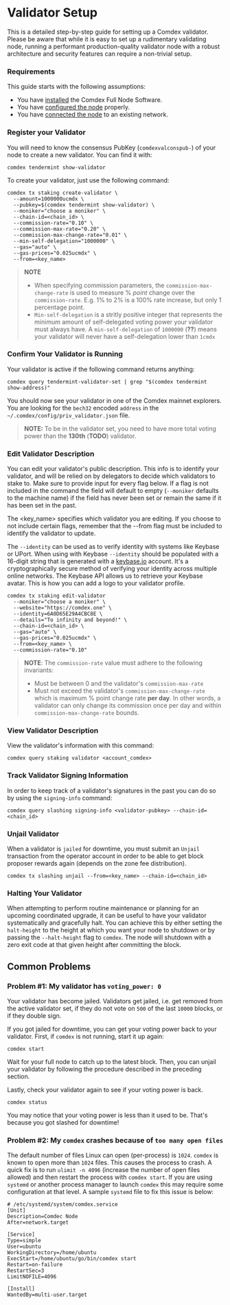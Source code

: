 # Validator Setup

This is a detailed step-by-step guide for setting up a Comdex validator. Please be aware that while it is easy to set up a rudimentary validating node, running a performant production-quality validator node with a robust architecture and security features can require a non-trivial setup.

### Requirements

This guide starts with the following assumptions:

- You have [installed](https://comdex-official.github.io/docs/Node_installation/) the Comdex Full Node Software.
- You have [configured the node](https://comdex-official.github.io/docs/Node_config/) properly.
- You have [connected the node](https://comdex-official.github.io/docs/Node_join-network/) to an existing network.

### Register your Validator

You will need to know the consensus PubKey (`comdexvalconspub-`) of your node to create a new validator. You can find it with:

```
comdex tendermint show-validator
```

To create your validator, just use the following command:

```
comdex tx staking create-validator \
  --amount=1000000ucmdx \
  --pubkey=$(comdex tendermint show-validator) \
  --moniker="choose a moniker" \
  --chain-id=<chain_id> \
  --commission-rate="0.10" \
  --commission-max-rate="0.20" \
  --commission-max-change-rate="0.01" \
  --min-self-delegation="1000000" \
  --gas="auto" \
  --gas-prices="0.025ucmdx" \
  --from=<key_name>
```

> **NOTE**
>
> * When specifying commission parameters, the `commission-max-change-rate` is used to measure % *point* change over the `commission-rate`. E.g. 1% to 2% is a 100% rate increase, but only 1 percentage point.
> * `Min-self-delegation` is a stritly positive integer that represents the minimum amount of self-delegated voting power your validator must always have. A `min-self-delegation` of `1000000` (**??**) means your validator will never have a self-delegation lower than `1cmdx`

### Confirm Your Validator is Running

Your validator is active if the following command returns anything:

```
comdex query tendermint-validator-set | grep "$(comdex tendermint show-address)" 
```

You should now see your validator in one of the Comdex mainnet explorers. You are looking for the `bech32` encoded `address` in the `~/.comdex/config/priv_validator.json` file.

> **NOTE:**  To be in the validator set, you need to have more total voting power than the **130th** (**TODO**) validator.

### Edit Validator Description

You can edit your validator's public description. This info is to identify your validator, and will be relied on by delegators to decide which validators to stake to. Make sure to provide input for every flag below. If a flag is not included in the command the field will default to empty (`--moniker` defaults to the machine name) if the field has never been set or remain the same if it has been set in the past.

The <key_name> specifies which validator you are editing. If you choose to not include certain flags, remember that the --from flag must be included to identify the validator to update.

The `--identity` can be used as to verify identity with systems like Keybase or UPort. When using with Keybase `--identity` should be populated with a 16-digit string that is generated with a [keybase.io](https://keybase.io/) account. It's a cryptographically secure method of verifying your identity across multiple online networks. The Keybase API allows us to retrieve your Keybase avatar. This is how you can add a logo to your validator profile.

```
comdex tx staking edit-validator
  --moniker="choose a moniker" \
  --website="https://comdex.one" \
  --identity=6A0D65E29A4CBC8E \
  --details="To infinity and beyond!" \
  --chain-id=<chain_id> \
  --gas="auto" \
  --gas-prices="0.025ucmdx" \
  --from=<key_name> \
  --commission-rate="0.10"
```

> **NOTE**: The `commission-rate` value must adhere to the following invariants:
>
> - Must be between 0 and the validator's `commission-max-rate`
> - Must not exceed the validator's `commission-max-change-rate` which is maximum % point change rate **per day**. In other words, a validator can only change its commission once per day and within `commission-max-change-rate` bounds.

### View Validator Description

View the validator's information with this command:

```
comdex query staking validator <account_comdex>
```

### Track Validator Signing Information

In order to keep track of a validator's signatures in the past you can do so by using the `signing-info` command:

```
comdex query slashing signing-info <validator-pubkey> --chain-id=<chain_id>
```

### Unjail Validator

When a validator is `jailed` for downtime, you must submit an `Unjail` transaction from the operator account in order to be able to get block proposer rewards again (depends on the zone fee distribution).

```
comdex tx slashing unjail --from=<key_name> --chain-id=<chain_id>
```

### Halting Your Validator

When attempting to perform routine maintenance or planning for an upcoming coordinated upgrade, it can be useful to have your validator systematically and gracefully halt. You can achieve this by either setting the `halt-height` to the height at which you want your node to shutdown or by passing the `--halt-height` flag to `comdex`. The node will shutdown with a zero exit code at that given height after committing the block.

## Common Problems

### Problem #1: My validator has `voting_power: 0`

Your validator has become jailed. Validators get jailed, i.e. get removed from the active validator set, if they do not vote on `500` of the last `10000` blocks, or if they double sign.

If you got jailed for downtime, you can get your voting power back to your validator. First, if `comdex` is not running, start it up again:

```
comdex start
```

Wait for your full node to catch up to the latest block. Then, you can unjail your validator by following the procedure described in the preceding section.

Lastly, check your validator again to see if your voting power is back.

```
comdex status 
```

You may notice that your voting power is less than it used to be. That's because you got slashed for downtime!

### Problem #2: My `comdex` crashes because of `too many open files`

The default number of files Linux can open (per-process) is `1024`. `comdex` is known to open more than `1024` files. This causes the process to crash. A quick fix is to run `ulimit -n 4096` (increase the number of open files allowed) and then restart the process with `comdex start`. If you are using `systemd` or another process manager to launch `comdex` this may require some configuration at that level. A sample `systemd` file to fix this issue is below:

```
# /etc/systemd/system/comdex.service
[Unit]
Description=Comdec Node
After=network.target

[Service]
Type=simple
User=ubuntu
WorkingDirectory=/home/ubuntu
ExecStart=/home/ubuntu/go/bin/comdex start
Restart=on-failure
RestartSec=3
LimitNOFILE=4096

[Install]
WantedBy=multi-user.target
```

